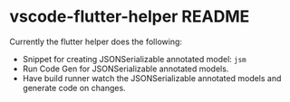 # vscode-flutter-helper README

Currently the flutter helper does the following:

- Snippet for creating JSONSerializable annotated model: `jsm`
- Run Code Gen for JSONSerializable annotated models.
- Have build runner watch the JSONSerializable annotated models and generate code on changes.
